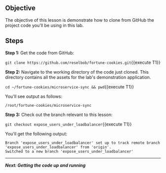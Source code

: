## Objective
The objective of this lesson is demonstrate how to clone from GitHub the project code you'll be using in this lab.

## Steps

**Step 1:** Get the code from GitHub:

`git clone https://github.com/reselbob/fortune-cookies.git`{{execute T1}}

**Step 2:** Navigate to the working directory of the code just cloned. This directory contains all the assets for the lab's demonstration application.

`cd ~/fortune-cookies/microservice-sync && pwd`{{execute T1}}

You'll see output as follows:

`/root/fortune-cookies/microservice-sync`

**Step 3:** Check out the branch relevant to this lesson:

`git checkout expose_users_under_loadbalancer`{{execute T1}}

You'll get the following output:

```
Branch 'expose_users_under_loadbalancer' set up to track remote branch 'expose_users_under_loadbalancer' from 'origin'.
Switched to a new branch 'expose_users_under_loadbalancer'
```

---

***Next: Getting the code up and running***